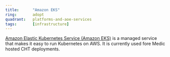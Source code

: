 ```yaml
---
title:      "Amazon EKS"
ring:       adopt
quadrant:   platforms-and-aoe-services
tags:       [infrastructure]
---
```


[Amazon Elastic Kubernetes Service (Amazon EKS)](https://aws.amazon.com/de/eks/) is a managed service that makes it easy to run Kubernetes on AWS.
It is currently used fore Medic hosted CHT deployments.